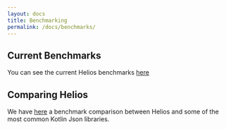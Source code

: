 ```yaml
---
layout: docs
title: Benchmarking
permalink: /docs/benchmarks/
---
```


## Current Benchmarks

You can see the current Helios benchmarks [here](https://github.com/47deg/helios/tree/master/benchmarks/master_benchmark.json)

## Comparing Helios

We have [here](https://github.com/47deg/helios/tree/master/benchmarks/libraries_benchmark.json) a benchmark comparison 
between Helios and some of the most common Kotlin Json libraries.

